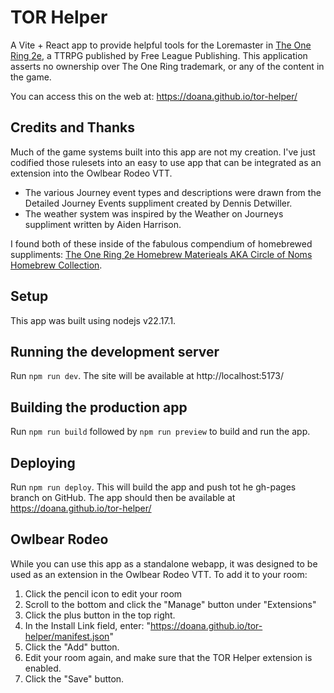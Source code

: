 # TOR Helper

A Vite + React app to provide helpful tools for the Loremaster in [The One Ring 2e](https://freeleaguepublishing.com/games/the-one-ring/), a TTRPG published by Free League Publishing. This application asserts no ownership over The One Ring trademark, or any of the content in the game.

You can access this on the web at: https://doana.github.io/tor-helper/

## Credits and Thanks
Much of the game systems built into this app are not my creation. I've just codified those rulesets into an easy to use app that can be integrated as an extension into the Owlbear Rodeo VTT.

 - The various Journey event types and descriptions were drawn from the Detailed Journey Events suppliment created by Dennis Detwiller.
 - The weather system was inspired by the Weather on Journeys suppliment written by Aiden Harrison.

I found both of these inside of the fabulous compendium of homebrewed suppliments: [The One Ring 2e Homebrew Materieals AKA Circle of Noms Homebrew Collection](https://bright-sun-games.itch.io/the-one-ring-2e-homebrew-materials).

## Setup
This app was built using nodejs v22.17.1. 

## Running the development server
Run `npm run dev`. The site will be available at http://localhost:5173/

## Building the production app
Run `npm run build` followed by `npm run preview` to build and run the app.

## Deploying
Run `npm run deploy`. This will build the app and push tot he gh-pages branch on GitHub. The app should then be available at https://doana.github.io/tor-helper/

## Owlbear Rodeo
While you can use this app as a standalone webapp, it was designed to be used as an extension in the Owlbear Rodeo VTT. To add it to your room:
1. Click the pencil icon to edit your room
2. Scroll to the bottom and click the "Manage" button under "Extensions"
3. Click the plus button in the top right. 
4. In the Install Link field, enter: "https://doana.github.io/tor-helper/manifest.json"
5. Click the "Add" button.
6. Edit your room again, and make sure that the TOR Helper extension is enabled.
7. Click the "Save" button.